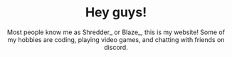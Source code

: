 
<head>
</head>
  <body>
  
  <center><h1> Hey guys! </h1>
   Most people know me as Shredder_ or Blaze_, this is my website! Some of my hobbies are coding, playing video games, and chatting with friends on discord.</center>
   <p id="wlc">
  </p>
  
<script>
  var person = prompt("Please enter your name", "Not Blaze_");

if (person != null) {
  document.getElementById("wlc").innerHTML =
  "Welcome "+person+"!";
}
</script>
                               
                               
                               
                               
